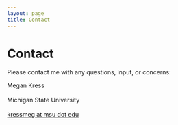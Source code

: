 ```yaml
---
layout: page
title: Contact
---
```


# Contact

Please contact me with any questions, input, or concerns:

<p style="text-align:left">
Megan Kress
<br><br>
Michigan State University
<br><br>
<a href="mailto:kressmeg@msu.edu">kressmeg at msu dot edu</a>

</p>



